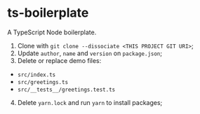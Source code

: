 # ts-boilerplate

A TypeScript Node boilerplate.

1. Clone with `git clone --dissociate <THIS PROJECT GIT URI>`;
2. Update `author`, `name` and `version` on `package.json`;
3. Delete or replace demo files:
  - `src/index.ts`
  - `src/greetings.ts`
  - `src/__tests__/greetings.test.ts`
4. Delete `yarn.lock` and run `yarn` to install packages;

